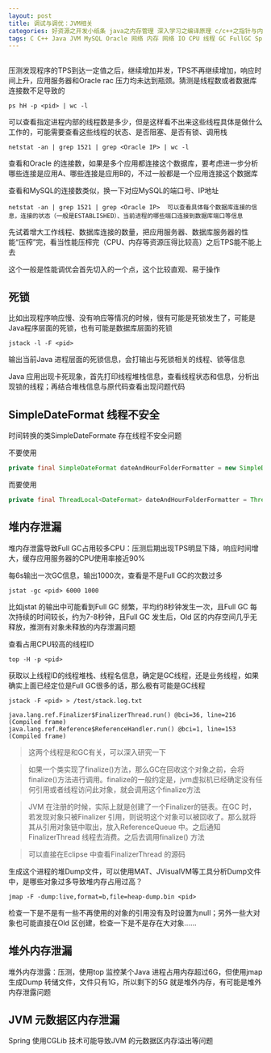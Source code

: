 ```yaml
---
layout: post
title: 调试与调优：JVM相关
categories: 好资源之开发小纸条 java之内存管理 深入学习之编译原理 c/c++之指针与内存 深入学习之逆向工程
tags: C C++ Java JVM MySQL Oracle 网络 内存 网络 IO CPU 线程 GC FullGC Spring SpringBoot Kafka Redis ElasticSearch Kafka 虚拟机与指令集 算法与数据结构 
---
```


## 

压测发现程序的TPS到达一定值之后，继续增加并发，TPS不再继续增加，响应时间上升，应用服务器和Oracle rac 压力均未达到瓶颈。猜测是线程数或者数据库连接数不足导致的

```
ps hH -p <pid> | wc -l  
```

可以查看指定进程内部的线程数是多少，但是这样看不出来这些线程具体是做什么工作的，可能需要查看这些线程的状态、是否阻塞、是否有锁、调用栈

```
netstat -an | grep 1521 | grep <Oracle IP> | wc -l
```

查看和Oracle 的连接数，如果是多个应用都连接这个数据库，要考虑进一步分析哪些连接是应用A、哪些连接是应用B的，不过一般都是一个应用连接这个数据库

查看和MySQL的连接数类似，换一下对应MySQL的端口号、IP地址

```
netstat -an | grep 1521 | grep <Oracle IP>  可以查看具体每个数据库连接的信息，连接的状态（一般是ESTABLISHED）、当前进程的哪些端口连接到数据库端口等信息
```

先试着增大工作线程、数据库连接的数量，把应用服务器、数据库服务器的性能“压榨”完，看当性能压榨完（CPU、内存等资源压得比较高）之后TPS能不能上去

这个一般是性能调优会首先切入的一个点，这个比较直观、易于操作

## 死锁

比如出现程序响应慢、没有响应等情况的时候，很有可能是死锁发生了，可能是Java程序层面的死锁，也有可能是数据库层面的死锁

```
jstack -l -F <pid> 
```

输出当前Java 进程层面的死锁信息，会打输出与死锁相关的线程、锁等信息

Java 应用出现卡死现象，首先打印线程堆栈信息，查看线程状态和信息，分析出现锁的线程；再结合堆栈信息与原代码查看出现问题代码

## SimpleDateFormat 线程不安全

时间转换的类SimpleDateFormate 存在线程不安全问题

不要使用

```java
private final SimpleDateFormat dateAndHourFolderFormatter = new SimpleDateFormat("yyyy-MM-dd/HH");
```

而要使用 

```java
private final ThreadLocal<DateFormat> dateAndHourFolderFormatter = ThreadLocal.withInitial(() ->new SimpleDateFormat("yyyy-MM-dd/HH"));
```

## 堆内存泄漏

堆内存泄露导致Full GC占用较多CPU：压测后期出现TPS明显下降，响应时间增大，缓存应用服务器的CPU使用率接近90%

每6s输出一次GC信息，输出1000次，查看是不是Full GC的次数过多

```
jstat -gc <pid> 6000 1000  
```

比如jstat 的输出中可能看到Full GC 频繁，平均约8秒钟发生一次，且Full GC 每次持续的时间较长，约为7-8秒钟，且Full GC 发生后，Old 区的内存空间几乎无释放，推测有对象未释放的内存泄漏问题

查看占用CPU较高的线程ID

```
top -H -p <pid>  
```

获取以上线程ID的线程堆栈、线程名信息，确定是GC线程，还是业务线程，如果确实上面已经定位是Full GC很多的话，那么极有可能是GC线程

```
jstack -F <pid> > /test/stack.log.txt  
```

```
java.lang.ref.Finalizer$FinalizerThread.run() @bci=36, line=216 (Compiled frame)
java.lang.ref.Reference$ReferenceHandler.run() @bci=1, line=153 (Compiled frame)
```

>这两个线程是和GC有关，可以深入研究一下

>如果一个类实现了finalize()方法，那么GC在回收这个对象之前，会将finalize()方法进行调用。finalize的一般约定是，jvm虚拟机已经确定没有任何引用或者线程访问此对象，就会调用这个finalize方法

>JVM 在注册的时候，实际上就是创建了一个Finalizer的链表。在GC 时，若发现对象只被Finalizer 引用，则说明这个对象可以被回收了。那么就将其从引用对象链中取出，放入ReferenceQueue 中。之后通知FinalizerThread 线程去消费。之后去调用finalize() 方法

>可以直接在Eclipse 中查看FinalizerThread 的源码

生成这个进程的堆Dump文件，可以使用MAT、JVisualVM等工具分析Dump文件中，是哪些对象过多导致堆内存占用过高？

```
jmap -F -dump:live,format=b,file=heap-dump.bin <pid>  
```

检查一下是不是有一些不再使用的对象的引用没有及时设置为null；另外一些大对象也可能直接在Old 区创建，检查一下是不是存在大对象……

## 堆外内存泄漏

堆外内存泄露：压测，使用top 监控某个Java 进程占用内存超过6G，但使用jmap 生成Dump 转储文件，文件只有1G，所以剩下的5G 就是堆外内存，有可能是堆外内存泄露问题

## JVM 元数据区内存泄漏

Spring 使用CGLib 技术可能导致JVM 的元数据区内存溢出等问题